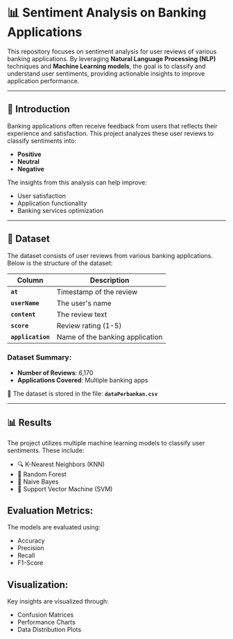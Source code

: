 # 📊 Sentiment Analysis on Banking Applications

This repository focuses on sentiment analysis for user reviews of various banking applications. By leveraging **Natural Language Processing (NLP)** techniques and **Machine Learning models**, the goal is to classify and understand user sentiments, providing actionable insights to improve application performance.

---

## 📖 Introduction

Banking applications often receive feedback from users that reflects their experience and satisfaction. This project analyzes these user reviews to classify sentiments into:
- **Positive**
- **Neutral**
- **Negative**

The insights from this analysis can help improve:
- User satisfaction
- Application functionality
- Banking services optimization

---

## 📂 Dataset

The dataset consists of user reviews from various banking applications. Below is the structure of the dataset:

| Column        | Description                                     |
|---------------|-------------------------------------------------|
| **`at`**      | Timestamp of the review                        |
| **`userName`**| The user's name                                |
| **`content`** | The review text                                |
| **`score`**   | Review rating (1-5)                            |
| **`application`** | Name of the banking application            |

### **Dataset Summary**:
- **Number of Reviews**: 6,170
- **Applications Covered**: Multiple banking apps

📂 The dataset is stored in the file: **`dataPerbankan.csv`**

---

## 📊 Results
The project utilizes multiple machine learning models to classify user sentiments. These include:
- 🔍 K-Nearest Neighbors (KNN)
- 🌲 Random Forest
- 🧠 Naive Bayes
- 🔗 Support Vector Machine (SVM)

## Evaluation Metrics:
The models are evaluated using:
- Accuracy
- Precision
- Recall
- F1-Score

## Visualization:
Key insights are visualized through:
- Confusion Matrices
- Performance Charts
- Data Distribution Plots

